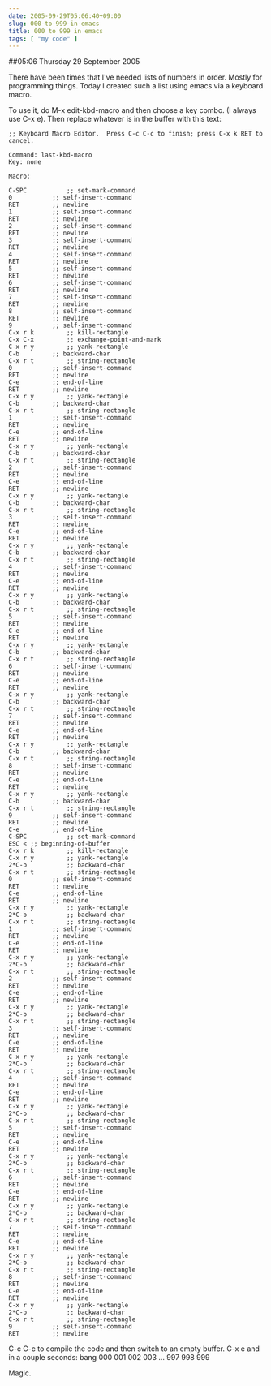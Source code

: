 ```yaml
---
date: 2005-09-29T05:06:40+09:00
slug: 000-to-999-in-emacs
title: 000 to 999 in emacs
tags: [ "my code" ]
---
```


##05:06 Thursday 29 September 2005

There have been times that I've needed lists of numbers in order.  Mostly for programming things.  Today I created such a list using emacs via a keyboard macro.

To use it, do M-x edit-kbd-macro and then choose a key combo.  (I always use C-x e).  Then replace whatever is in the buffer with this text:


    
    
    ;; Keyboard Macro Editor.  Press C-c C-c to finish; press C-x k RET to cancel.
    
    Command: last-kbd-macro
    Key: none
    
    Macro:
    
    C-SPC			;; set-mark-command
    0			;; self-insert-command
    RET			;; newline
    1			;; self-insert-command
    RET			;; newline
    2			;; self-insert-command
    RET			;; newline
    3			;; self-insert-command
    RET			;; newline
    4			;; self-insert-command
    RET			;; newline
    5			;; self-insert-command
    RET			;; newline
    6			;; self-insert-command
    RET			;; newline
    7			;; self-insert-command
    RET			;; newline
    8			;; self-insert-command
    RET			;; newline
    9			;; self-insert-command
    C-x r k			;; kill-rectangle
    C-x C-x			;; exchange-point-and-mark
    C-x r y			;; yank-rectangle
    C-b			;; backward-char
    C-x r t			;; string-rectangle
    0			;; self-insert-command
    RET			;; newline
    C-e			;; end-of-line
    RET			;; newline
    C-x r y			;; yank-rectangle
    C-b			;; backward-char
    C-x r t			;; string-rectangle
    1			;; self-insert-command
    RET			;; newline
    C-e			;; end-of-line
    RET			;; newline
    C-x r y			;; yank-rectangle
    C-b			;; backward-char
    C-x r t			;; string-rectangle
    2			;; self-insert-command
    RET			;; newline
    C-e			;; end-of-line
    RET			;; newline
    C-x r y			;; yank-rectangle
    C-b			;; backward-char
    C-x r t			;; string-rectangle
    3			;; self-insert-command
    RET			;; newline
    C-e			;; end-of-line
    RET			;; newline
    C-x r y			;; yank-rectangle
    C-b			;; backward-char
    C-x r t			;; string-rectangle
    4			;; self-insert-command
    RET			;; newline
    C-e			;; end-of-line
    RET			;; newline
    C-x r y			;; yank-rectangle
    C-b			;; backward-char
    C-x r t			;; string-rectangle
    5			;; self-insert-command
    RET			;; newline
    C-e			;; end-of-line
    RET			;; newline
    C-x r y			;; yank-rectangle
    C-b			;; backward-char
    C-x r t			;; string-rectangle
    6			;; self-insert-command
    RET			;; newline
    C-e			;; end-of-line
    RET			;; newline
    C-x r y			;; yank-rectangle
    C-b			;; backward-char
    C-x r t			;; string-rectangle
    7			;; self-insert-command
    RET			;; newline
    C-e			;; end-of-line
    RET			;; newline
    C-x r y			;; yank-rectangle
    C-b			;; backward-char
    C-x r t			;; string-rectangle
    8			;; self-insert-command
    RET			;; newline
    C-e			;; end-of-line
    RET			;; newline
    C-x r y			;; yank-rectangle
    C-b			;; backward-char
    C-x r t			;; string-rectangle
    9			;; self-insert-command
    RET			;; newline
    C-e			;; end-of-line
    C-SPC			;; set-mark-command
    ESC < ;; beginning-of-buffer
    C-x r k			;; kill-rectangle
    C-x r y			;; yank-rectangle
    2*C-b			;; backward-char
    C-x r t			;; string-rectangle
    0			;; self-insert-command
    RET			;; newline
    C-e			;; end-of-line
    RET			;; newline
    C-x r y			;; yank-rectangle
    2*C-b			;; backward-char
    C-x r t			;; string-rectangle
    1			;; self-insert-command
    RET			;; newline
    C-e			;; end-of-line
    RET			;; newline
    C-x r y			;; yank-rectangle
    2*C-b			;; backward-char
    C-x r t			;; string-rectangle
    2			;; self-insert-command
    RET			;; newline
    C-e			;; end-of-line
    RET			;; newline
    C-x r y			;; yank-rectangle
    2*C-b			;; backward-char
    C-x r t			;; string-rectangle
    3			;; self-insert-command
    RET			;; newline
    C-e			;; end-of-line
    RET			;; newline
    C-x r y			;; yank-rectangle
    2*C-b			;; backward-char
    C-x r t			;; string-rectangle
    4			;; self-insert-command
    RET			;; newline
    C-e			;; end-of-line
    RET			;; newline
    C-x r y			;; yank-rectangle
    2*C-b			;; backward-char
    C-x r t			;; string-rectangle
    5			;; self-insert-command
    RET			;; newline
    C-e			;; end-of-line
    RET			;; newline
    C-x r y			;; yank-rectangle
    2*C-b			;; backward-char
    C-x r t			;; string-rectangle
    6			;; self-insert-command
    RET			;; newline
    C-e			;; end-of-line
    RET			;; newline
    C-x r y			;; yank-rectangle
    2*C-b			;; backward-char
    C-x r t			;; string-rectangle
    7			;; self-insert-command
    RET			;; newline
    C-e			;; end-of-line
    RET			;; newline
    C-x r y			;; yank-rectangle
    2*C-b			;; backward-char
    C-x r t			;; string-rectangle
    8			;; self-insert-command
    RET			;; newline
    C-e			;; end-of-line
    RET			;; newline
    C-x r y			;; yank-rectangle
    2*C-b			;; backward-char
    C-x r t			;; string-rectangle
    9			;; self-insert-command
    RET			;; newline
    



C-c C-c to compile the code and then switch to an empty buffer.  C-x e and in a couple seconds: bang
000
001
002
003
...
997
998
999

Magic.
